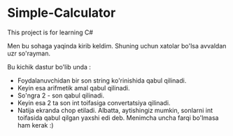 # Simple-Calculator
This project is for learning C#

Men bu sohaga yaqinda kirib keldim. Shuning uchun xatolar bo'lsa avvaldan uzr so'rayman.

Bu kichik dastur bo'lib unda : 
* Foydalanuvchidan bir son string ko'rinishida qabul qilinadi.
* Keyin esa arifmetik amal qabul qilinadi.
* So'ngra 2 - son qabul qilinadi.
* Keyin esa 2 ta son int toifasiga convertatsiya qilinadi.
* Natija ekranda chop etiladi.
Albatta, aytishingiz mumkin, sonlarni int toifasida qabul qilgan yaxshi edi deb. Menimcha uncha farqi bo'lmasa ham kerak :)
